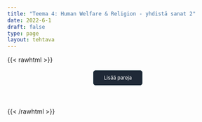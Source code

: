 ```yaml
---
title: "Teema 4: Human Welfare & Religion - yhdistä sanat 2"
date: 2022-6-1
draft: false
type: page
layout: tehtava
---
```

{{< rawhtml >}}
<div id="nappulat">
<button id="lisaa">
Lisää pareja
</button>
</div>
<div id="kaikki"></div>
<div id="tehtava" class="grid grid-cols-2">
 <div><ul id="terms"> </ul></div>
 <div><ul id="defs"> </ul></div>

</div>


<script> 
 
 //Execute a JavaScript immediately after a page has been loaded
window.onload = function() {

  //Data for terms and definitions. This can be stored in a separate .js file, in a JSON file or here in the main file
  var data = {
    terms: [{
     index: 0, text: 'avustus, tuki, etu'
}, { index: 1, text: 'viranomaiset'
}, { index: 2, text: 'kansalainen'
}, { index: 3, text: 'kansalaisuus'
}, { index: 4, text: 'lapsilisä'
}, { index: 5, text: 'lastenkoti'
}, { index: 6, text: 'päiväkoti'
}, { index: 7, text: 'vammaistuki'
}, { index: 8, text: 'tasa-arvo'
}, { index: 9, text: 'asunnottomuus'
}, { index: 10, text: 'asumistuki'
}, { index: 11, text: 'tulot'
}, { index: 12, text: 'tulovero'
}, { index: 13, text: 'terveydenhuolto'
}, { index: 14, text: 'vammaiset'
}, { index: 15, text: 'äitiyspakkaus'
}, { index: 16, text: 'köyhyys'
}, { index: 17, text: 'asukas'
}, { index: 18, text: 'jäädä eläkkeelle'
}, { index: 19, text: 'eläkeläinen'
}, { index: 20, text: 'vanhus'
}, { index: 21, text: 'palvelutalo'
}, { index: 22, text: 'sairauspäiväraha'
}, { index: 23, text: 'sosiaaliturva'
}, { index: 24, text: 'elintaso'
}, { index: 25, text: 'opintotuki'
}, { index: 26, text: 'avustus, valtionapu'
}, { index: 27, text: 'vanhukset'
}, { index: 28, text: 'työttömyyskorvaus'
}, { index: 29, text: 'hyvinvointivaltio'
}, { index: 30, text: 'siviilivihkiminen'
}, { index: 31, text: 'rekisteröity parisuhde'
}, { index: 32, text: 'avoliitto'
}, { index: 33, text: 'elatusapu'
}, { index: 34, text: 'huoltajuus'
}, { index: 35, text: 'avioero'
}, { index: 36, text: 'yhteishuoltajuus'
}, { index: 37, text: 'olla avoliitossa, asua yhdessä'
}, { index: 38, text: 'avioliitto'
}, { index: 39, text: 'avioehto'
}, { index: 40, text: 'ateismi'
}, { index: 41, text: 'kaste'
}, { index: 42, text: 'siunata'
}, { index: 43, text: 'ehtoollinen'
}, { index: 44, text: 'ripille pääsy'
}, { index: 45, text: 'isonen'
}, { index: 46, text: 'seurakunta (kirkkoväki)'
}, { index: 47, text: 'usko'
}, { index: 48, text: 'paasto'
}, { index: 49, text: 'virsi'
}, { index: 50, text: 'messu'
}, { index: 51, text: 'seurakunta'
}, { index: 52, text: 'rukoilla'
}, { index: 53, text: 'rukous'
}, { index: 54, text: 'saarnata'
}, { index: 55, text: 'Prometheus-leiri'
}, { index: 56, text: 'uskonto'
}, { index: 57, text: 'uskonnollinen'
}, { index: 58, text: 'pyhä'
}, { index: 59, text: 'maallinen'
}, { index: 60, text: 'saarna'
}, { index: 61, text: 'jumalanpalvelus'
},
    ],
    definitions: [{
     index: 0, text: 'allowance / benefit'
}, { index: 1, text: 'authorities'
}, { index: 2, text: 'citizen'
}, { index: 3, text: 'citizenship / nationality'
}, { index: 4, text: 'child benefit'
}, { index: 5, text: 'children’s home'
}, { index: 6, text: 'day care centre, kindergarten'
}, { index: 7, text: 'disability benefit'
}, { index: 8, text: 'equality'
}, { index: 9, text: 'homelessness'
}, { index: 10, text: 'housing benefit'
}, { index: 11, text: 'income'
}, { index: 12, text: 'income tax'
}, { index: 13, text: 'health care'
}, { index: 14, text: 'individuals with special needs'
}, { index: 15, text: 'maternity package'
}, { index: 16, text: 'poverty'
}, { index: 17, text: 'resident'
}, { index: 18, text: 'retire'
}, { index: 19, text: 'retiree / old age pensioner'
}, { index: 20, text: 'senior citizen'
}, { index: 21, text: 'sheltered housing'
}, { index: 22, text: 'sickness allowance'
}, { index: 23, text: 'social security'
}, { index: 24, text: 'standard of living'
}, { index: 25, text: 'student grant'
}, { index: 26, text: 'subsidy'
}, { index: 27, text: 'the elderly'
}, { index: 28, text: 'unemployment benefit'
}, { index: 29, text: 'welfare state'
}, { index: 30, text: 'civil ceremony'
}, { index: 31, text: 'civil partnership'
}, { index: 32, text: 'cohabitation'
}, { index: 33, text: 'child support'
}, { index: 34, text: 'custody'
}, { index: 35, text: 'divorce'
}, { index: 36, text: 'joint custody'
}, { index: 37, text: 'live together'
}, { index: 38, text: 'marriage'
}, { index: 39, text: 'prenuptial agreement'
}, { index: 40, text: 'atheism'
}, { index: 41, text: 'baptism / christening'
}, { index: 42, text: 'bless'
}, { index: 43, text: 'communion'
}, { index: 44, text: 'confirmation'
}, { index: 45, text: 'confirmation camp group leader'
}, { index: 46, text: 'congregation'
}, { index: 47, text: 'faith'
}, { index: 48, text: 'fast, fasting'
}, { index: 49, text: 'hymn'
}, { index: 50, text: 'mass'
}, { index: 51, text: 'parish'
}, { index: 52, text: 'pray'
}, { index: 53, text: 'prayer'
}, { index: 54, text: 'preach'
}, { index: 55, text: 'Prometheus camp'
}, { index: 56, text: 'religion'
}, { index: 57, text: 'religious'
}, { index: 58, text: 'sacred'
}, { index: 59, text: 'secular'
}, { index: 60, text: 'sermon'
}, { index: 61, text: 'service'
      },

    ],
    //this creates matches for indexes. This is a sort of an Answer Sheet
    pairs: {
      0: 0,
      1: 1,
      2: 2,
      3: 3,
      4: 4,
      5: 5,
      6: 6,
      7: 7,
      8: 8,
      9: 9,
      10: 10,
      11: 11,
      12: 12,
      13: 13,
      14: 14,
      15: 15,
      16: 16,
      17: 17,
      18: 18,
      19: 19,
      20: 20,
      21: 21,
      22: 22,
      23: 23,
      24: 24,
      25: 25,
      26: 26,
      27: 27,
      28: 28,
      29: 29,
      30: 30,
      31: 31,
      32: 32,
      33: 33,
      34: 34,
      35: 35,
      36: 36,
      37: 37,
      38: 38,
      39: 39,
      40: 40,
      41: 41,
      42: 42,
      43: 43,
      44: 44,
      45: 45,
      46: 46,
      47: 47,
      48: 48,
      49: 49,
      50: 50,
      51: 51,
      52: 52,
      53: 53,
      54: 54,
      55: 55,
      56: 56,
      57: 57,
      58: 58,
      59: 59,
      60: 60,
      61: 61,
    }
  };
    
for (var a=[],i=0;i<62;++i) a[i]=i;

function shufflee(array) {
  var tmp, current, top = array.length;
  if(top) while(--top) {
    current = Math.floor(Math.random() * (top + 1));
    tmp = array[current];
    array[current] = array[top];
    array[top] = tmp;
  }
  return array;
}

a = shufflee(a);
  

  var selectedTerm = null, //to make sure none is selected onload
    selectedDef = null,
    termsContainer = document.querySelector("#terms"), //list of terms
    defsContainer = document.querySelector("#defs"); //list of definitions

  //This function takes two arguments, that is one term and one def to compare if they match. It returns True or False after compairing values of the "pairs" object property.     
  function isMatch(termIndex, defIndex) {
    return data.pairs[termIndex] === defIndex;
  }

  //This function adds HTML elements and content to the specified container (UL).
  function createListHTML(list, container) {
    container.innerHTML = ""; //first, clean up any existing LI elements
    for (var i = 0; i < 62; i++) {
      container.innerHTML = container.innerHTML + "<li data-index='" + list[i]["index"] + "'>" + "<span>" + list[i]["text"] + "</span>" + "</li>";

    }
  }

function addCSS(css){
  var elem=document.createElement('style');
  if(elem.styleSheet && !elem.sheet)elem.styleSheet.cssText=css;
  else elem.appendChild(document.createTextNode(css));
  document.getElementsByTagName('head')[0].appendChild(elem); 
}

  createListHTML(data.terms, termsContainer);
  createListHTML(data.definitions, defsContainer);

  //listen for a "click" event on a list of Terms and store the clicked object in the target object
  termsContainer.addEventListener("click", function(e) {
    var target = e.target.parentNode;
    if (target.className === "score")
      return;
    var termIndex = Number(target.getAttribute("data-index"));
    //the condition is that only one LI can be selected
    if (selectedTerm !== null && selectedTerm !== termIndex) {
      termsContainer.querySelector("li[data-index='" + selectedTerm + "']").removeAttribute("data-selected");
    }

    //deletion of the decoration
    if (target.hasAttribute("data-selected")) {
      target.removeAttribute("data-selected");
      selectedTerm = null;
    }
    //selecting on click	
    else {
      target.setAttribute("data-selected", true);
      selectedTerm = termIndex;
    }

    if (selectedTerm !== null && selectedDef !== null) {
      var term = document.querySelector("#terms [data-index='" + selectedTerm + "']");
      var def = document.querySelector("#defs [data-index='" + selectedDef + "']");
      if (isMatch(selectedTerm, selectedDef)) {
				term.className = "score";
        def.className = "score";
  			numero++;
   			term.style.order = (numero);
   			def.style.order = (numero);
            }
      selectedTerm = null;
      selectedDef = null;
      term.removeAttribute("data-selected");
      def.removeAttribute("data-selected");
			    }
  })

  defsContainer.addEventListener("click", function(e) {
    var target = e.target.parentNode;
    if (target.className === "score")
      return;
    var defIndex = Number(target.getAttribute("data-index"));
    var defText = Number(target.getAttribute("data-index"))

    if (selectedDef !== null && selectedDef !== defIndex) {
      defsContainer.querySelector("li[data-index='" + selectedDef + "']").removeAttribute("data-selected");
    }

    if (target.hasAttribute("data-selected"))
      target.removeAttribute("data-selected");
    else
      target.setAttribute("data-selected", true);
    selectedDef = Number(target.getAttribute("data-index"));
    if (selectedTerm !== null && selectedDef !== null) {
      //var term = document.querySelector("#terms [data-index='"+selectedTerm+"']");
      var term = termsContainer.querySelector("[data-index='" + selectedTerm + "']");
      //var def = document.querySelector("#defs [data-index='"+selectedDef+"']");
      var def = defsContainer.querySelector("[data-index='" + selectedDef + "']");
      if (isMatch(selectedTerm, selectedDef)) {
				term.className = "score";
        def.className = "score";
  			numero++;
   			term.style.order = (numero);
   			def.style.order = (numero);
       }
      
      selectedTerm = null; //poista napautusten valinta
      selectedDef = null; //poista napautusten valinta
      term.removeAttribute("data-selected");
      def.removeAttribute("data-selected");
    }
  })

  function shuffle() {
    randomSort(data.terms)
    randomSort(data.definitions)
    createListHTML(data.terms, termsContainer)
    createListHTML(data.definitions, defsContainer)
    addCSS("div#tehtava li[data-index]{display: none;}")
    addCSS("div#tehtava li[data-index='" + a[0] + "']{display: flex;}")
		addCSS("div#tehtava li[data-index='" + a[1] + "']{display: flex;}")
    addCSS("div#tehtava li[data-index='" + a[2] + "']{display: flex;}")
    addCSS("div#tehtava li[data-index='" + a[3] + "']{display: flex;}")
    addCSS("div#tehtava li[data-index='" + a[4] + "']{display: flex;}")
    addCSS("div#tehtava li[data-index='" + a[5] + "']{display: flex;}")
  }
  
  
  
  function randomSort(array) {
    var currentIndex = array.length,
      temporaryValue, randomIndex;

    // While there remain elements to shuffle...

    while (currentIndex !== 0) {

      // Pick a remaining element...
      randomIndex = Math.floor(Math.random() * currentIndex);
      currentIndex -= 1;

      // And swap it with the current element. SWAP
      temporaryValue = array[currentIndex];
      array[currentIndex] = array[randomIndex];
      array[randomIndex] = temporaryValue;
    }

    return array;
  }

  shuffle(); 
  
document.getElementById("lisaa").addEventListener("click", function() {
        h++;
        addCSS("div#tehtava li[data-index='" + a[h] + "']{display: flex;}")
				h++;
        addCSS("div#tehtava li[data-index='" + a[h] + "']{display: flex;}")
				h++;
        addCSS("div#tehtava li[data-index='" + a[h] + "']{display: flex;}")
				h++;
        addCSS("div#tehtava li[data-index='" + a[h] + "']{display: flex;}")
				h++;
        addCSS("div#tehtava li[data-index='" + a[h] + "']{display: flex;}")
				h++;
        addCSS("div#tehtava li[data-index='" + a[h] + "']{display: flex;}")
if(h>68){$("#kaikki").html("Kaikki lisätty jo!"); }      })
  }

var numero = 0;
var h = 6;
</script>

<style>

div#tehtava {
  overflow: hidden;
}

div#tehtava ul {
  list-style: none;
  font-size: 0.75em;
}

div#tehtava ul#terms {
  display: flex;
  flex-direction: column;
}

div#tehtava ul#defs {
  display: flex;
  flex-direction: column;
}

div#tehtava ul#terms li {
  background: #1F2937;
  color: #ffffff;
}

div#tehtava ul#defs li {
  color: #000000
}

div#tehtava li {
  float: left;
  height: 4em;
  margin-right: 10px;
  margin-left: 10px;
  background: white;
  text-align: center;
  cursor: pointer;
  border-radius: 0;
  -webkit-box-shadow: 0 5px 10px 2px rgba(0, 0, 0, 1);
  box-shadow: 0 3px 5px 1px #000;
}

div#tehtava li:hover {
  transform: scale(1.05, 1.05);
  -webkit-box-shadow: 0 2px 10px 0 rgba(0, 0, 0, 1);
  box-shadow: 0 2px 10px 0 rgba(0, 0, 0, 1);
}

div#tehtava li[data-selected] {
  transform: scale(1.05, 1.05);
  box-shadow: 0 1px 3px 0px rgba(0, 0, 0, 0.75);
  outline: 4px solid #00A0DF;
}

div#tehtava ul li span {
  width: 100%;
  height: 100%;
  display: flex;
  align-items: center;
  justify-content: center;
  transform: none;
  transition: opacity 0.2s ease-out;
}

div#tehtava span:hover {
  transform: none;
}

.score {
  background: none!important;
  box-shadow: none;
  color: #fff!important;
  background: #00A0DF!important;
  border-radius: 15px;
}

.score:hover {
  cursor: default;
  transform: none;
  box-shadow: none;
}

.fadeOut li span {
  transition: opacity 0.25s ease-out;
  opacity: 0;
}

.fadeOut li {
  transition: transform .5s ease-out;
  transform: rotateX(360deg);
}

div#nappulat{
  display: flex;
  justify-content: center;
}

div#nappulat button{
    font-family: inherit;
    text-align: center;
    border: 1px solid transparent;
    width: 10em;
    height: 3em;
    margin: 0.2em;
    margin-bottom: 0.5em;
    border-width: 1px;
    border-radius: 5px;
    font-size: 0.8em;
    background: #1f2937;
    border-color: #051D29;
    color: #ffffff;
}

div#kaikki{
  display: flex;
  justify-content: center;
}
</style>

{{< /rawhtml >}}